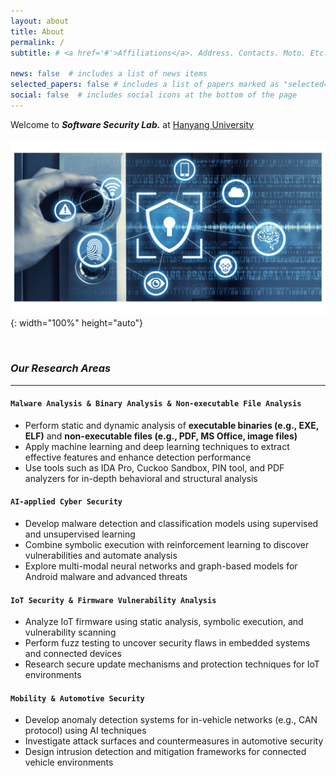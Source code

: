 ```yaml
---
layout: about
title: About
permalink: /
subtitle: # <a href='#'>Affiliations</a>. Address. Contacts. Moto. Etc.

news: false  # includes a list of news items
selected_papers: false # includes a list of papers marked as "selected={true}"
social: false  # includes social icons at the bottom of the page
---
```


Welcome to ***Software Security Lab.*** at [Hanyang University](https://www.hanyang.ac.kr/)

![](/assets/img/landing_img.png){: width="100%" height="auto"}

<!-- ![](https://img.freepik.com/premium-photo/hacker-attack-computer-hardware-microchip-while-process-data-through-internet-network-3d-rendering-insecure-cyber-security-exploit-database-breach-concept-virus-malware-unlock-warning-screen_44651-655.jpg?w=2000){: width="100%" height="auto"} -->

<br>

### ***Our Research Areas***
---

#### `Malware Analysis & Binary Analysis & Non-executable File Analysis`
- Perform static and dynamic analysis of **executable binaries (e.g., EXE, ELF)** and **non-executable files (e.g., PDF, MS Office, image files)**
- Apply machine learning and deep learning techniques to extract effective features and enhance detection performance
- Use tools such as IDA Pro, Cuckoo Sandbox, PIN tool, and PDF analyzers for in-depth behavioral and structural analysis

#### `AI-applied Cyber Security`
- Develop malware detection and classification models using supervised and unsupervised learning
- Combine symbolic execution with reinforcement learning to discover vulnerabilities and automate analysis
- Explore multi-modal neural networks and graph-based models for Android malware and advanced threats

#### `IoT Security & Firmware Vulnerability Analysis`
- Analyze IoT firmware using static analysis, symbolic execution, and vulnerability scanning
- Perform fuzz testing to uncover security flaws in embedded systems and connected devices
- Research secure update mechanisms and protection techniques for IoT environments

#### `Mobility & Automotive Security`
- Develop anomaly detection systems for in-vehicle networks (e.g., CAN protocol) using AI techniques
- Investigate attack surfaces and countermeasures in automotive security
- Design intrusion detection and mitigation frameworks for connected vehicle environments

<br>